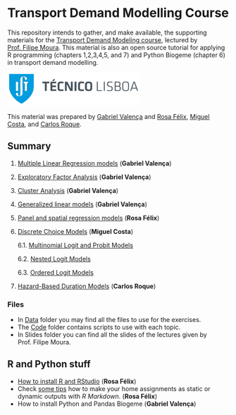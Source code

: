 Transport Demand Modelling Course
================

This repository intends to gather, and make available, the supporting
materials for the [Transport Demand Modeling
course](https://fenix.tecnico.ulisboa.pt/disciplinas/MPTra/2020-2021/1-semestre/materiais-de-apoio),
lectured by [Prof. Filipe
Moura](https://ushift.tecnico.ulisboa.pt/team-filipe-moura/). This
material is also an open source tutorial for applying R programming
(chapters 1,2,3,4,5, and 7) and Python Biogeme (chapter 6) in
transport demand modelling.

![](README_files/ISTlogo.png)

This material was prepared by [Gabriel
Valença](https://ushift.tecnico.ulisboa.pt/team-gabriel-valenca/) and
[Rosa Félix](https://ushift.tecnico.ulisboa.pt/team-rosa-felix/), [Miguel
Costa](https://ushift.tecnico.ulisboa.pt/team-miguel-costa/), and
[Carlos Roque](https://ushift.tecnico.ulisboa.pt/team-carlos-roque/).

## Summary

1.  [Multiple Linear Regression models](1-MultipleLinearRegression.md)
    (**Gabriel Valença**)

2.  [Exploratory Factor Analysis](2-FactorAnalysis.md) (**Gabriel
    Valença**)

3.  [Cluster Analysis](3-ClusterAnalysis.md) (**Gabriel Valença**)

4.  [Generalized linear models](4-GeneralizedLinearModels.md) (**Gabriel
    Valença**)

5.  [Panel and spatial regression models](5-PanelSpatialModels.md)
    (**Rosa Félix**)

6.  [Discrete Choice Models](6-DiscreteChoiceModels) (**Miguel Costa**)

      6.1. [Multinomial Logit and Probit Models](6-DiscreteChoiceModels/6.1-MultinomialLogitAndProbitModels)
      
      6.2. [Nested Logit Models](6-DiscreteChoiceModels/6.2-NestedLogitModels)
      
      6.3. [Ordered Logit Models](6-DiscreteChoiceModels/6.3-OrderedLogitModels)

7.  [Hazard-Based Duration Models](8-HazardBasedModels.md) (**Carlos
    Roque**)

### Files

  - In [Data](Data/) folder you may find all the files to use for the
    exercises.  
  - The [Code](Code/) folder contains scripts to use with each topic.
  - In Slides folder you can find all the slides of the lectures given
    by Prof. Filipe Moura.

## R and Python stuff

  - [How to install R and RStudio](0-InstallR.md) (**Rosa Félix**)
  - Check [some tips](RMarkdownReports.md) how to make your home
    assignments as static or dynamic outputs with *R Markdown*. (**Rosa
    Félix**)
  - How to install Python and Pandas Biogeme (**Gabriel Valença**)
